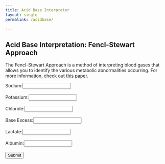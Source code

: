 ```yaml
---
title: Acid Base Interpreter
layout: single
permalink: /acidbase/

---
```

<style>
    label {
        float: left;
    }
    input {
        width: 60%;
        display: block;
        padding: 0 4px 0 6px;
    }    
    #textspace #chartspace{
        overflow: hidden;
        width: 100%;
    }
    #inputs {
        float: left;
        width: 50%;
    }
    #output {
        float: left;
        width: 50%;
    }
</style>
<script src='https://cdn.plot.ly/plotly-latest.min.js'></script>

## Acid Base Interpretation: Fencl-Stewart Approach
The Fencl-Stewart Approach is a method of interpreting blood gases that allows you to identify the various metabolic abnormalities occurring. For more information, check out [this paper](https://pubmed.ncbi.nlm.nih.gov/14665553/).

<div id="textspace">
    <div id="inputs">
        <label for="sodium">Sodium: </label>
        <span><input type="number" id="sodium" class="acidbase" name="sodium" required></span><br>
        <label for="potassium">Potassium: </label>
        <span><input type="number" id="potassium" class="acidbase" name="potassium" required></span><br>
        <label for="chloride:">Chloride: </label>
        <span><input type="number" id="chloride" class="acidbase" name="chloride" required></span><br>
        <label for="baseexcess">Base Excess: </label>
        <span><input type="number" id="baseexcess" class="acidbase" name="baseexcess" required></span><br>
        <label for="lactate">Lactate: </label>
        <span><input type="number" id="lactate" class="acidbase" name="lactate" required></span><br>
        <label for="albumin">Albumin: </label>
        <span><input type="number" id="albumin" class="acidbase" name="albumin" required></span><br>
        <button onclick="getValues()">Submit</button>
    </div>
    <div id="output">
        <div id="explanation"></div>
        <div id="summation"></div><br>
    </div>
</div>
<div id="summary"></div>
<div id="chart"></div>
<script type="text/javascript" src="../scripts/fenclstewart.js"></script>
